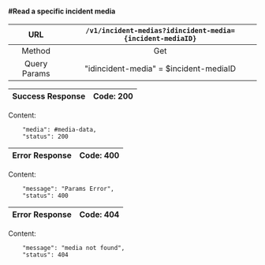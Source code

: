 #### #Read a specific incident media

|URL | `/v1/incident-medias?idincident-media={incident-mediaID}`  |
|:-:|:-:|
|  Method  |Get|
|  Query Params | "idincident-media" = $incident-mediaID|

|Success Response | Code: 200  |
|:-:|:-:|

Content:

        "media": #media-data,
        "status": 200

| Error Response | Code: 400  |
|:-:|:-:|

Content:

        "message": "Params Error",
        "status": 400

| Error Response | Code: 404  |
|:-:|:-:|

Content:

        "message": "media not found",
        "status": 404
